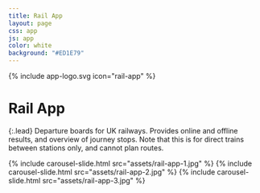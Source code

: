 ```yaml
---
title: Rail App
layout: page
css: app
js: app
color: white
background: "#ED1E79"
---
```


{% include app-logo.svg icon="rail-app" %}

# Rail App

{:.lead}
Departure boards for UK railways. Provides online and offline results, and overview of journey stops. Note that this is for direct trains between stations only, and cannot plan routes.

<div class="app__carousel u-scroll-horizontal">
  {% include carousel-slide.html src="assets/rail-app-1.jpg" %}
  {% include carousel-slide.html src="assets/rail-app-2.jpg" %}
  {% include carousel-slide.html src="assets/rail-app-3.jpg" %}
</div>

<a href="https://itunes.apple.com/us/app/railapp/id1435522644?mt=8" style="display:inline-block;overflow:hidden;background:url(https://linkmaker.itunes.apple.com/en-gb/badge-lrg.svg?releaseDate=2018-10-28&kind=iossoftware&bubble=ios_apps) no-repeat;width:135px;height:40px;"></a>
